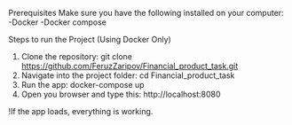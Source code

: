 Prerequisites
Make sure you have the following installed on your computer:
-Docker
-Docker compose

Steps to run the Project (Using Docker Only)
1. Clone the repository: 
git clone https://github.com/FeruzZaripov/Financial_product_task.git
2. Navigate into the project folder: 
cd Financial_product_task
3. Run the app: 
docker-compose up
4. Open you browser and type this: 
http://localhost:8080

!If the app loads, everything is working.

